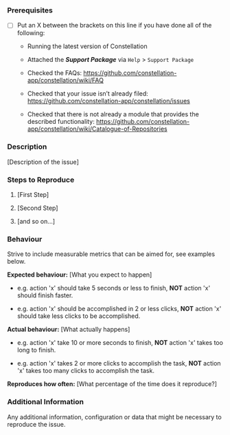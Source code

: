 <!--

### Requirements

* Filling out the template is required. Any pull request that does not include
enough information to be reviewed in a timely manner may be closed at the
maintainers' discretion.
* Have you read Constellation's Code of Conduct? By filing an issue, you are
expected to comply with it, including treating everyone with respect:
https://github.com/constellation-app/constellation/blob/master/CODE_OF_CONDUCT.md

-->

### Prerequisites

- [ ] Put an X between the brackets on this line if you have done all of
    the following:

    -   Running the latest version of Constellation

    -   Attached the ***Support Package*** via `Help` &gt;
        `Support Package`

    -   Checked the FAQs:
        https://github.com/constellation-app/constellation/wiki/FAQ

    -   Checked that your issue isn’t already filed:
        https://github.com/constellation-app/constellation/issues

    -   Checked that there is not already a module that provides the
        described functionality:
        https://github.com/constellation-app/constellation/wiki/Catalogue-of-Repositories

### Description

\[Description of the issue\]

### Steps to Reproduce

1.  \[First Step\]

2.  \[Second Step\]

3.  \[and so on…\]

### Behaviour

Strive to include measurable metrics that can be aimed for, see examples below.

**Expected behaviour:** \[What you expect to happen\]

-   e.g. action 'x' should take 5 seconds or less to finish, **NOT** action 'x' should finish faster.

-   e.g. action 'x' should be accomplished in 2 or less clicks, **NOT** action 'x' should take less clicks to be accomplished.

**Actual behaviour:** \[What actually happens\]

-   e.g. action 'x' take 10 or more seconds to finish, **NOT** action 'x' takes too long to finish.

-   e.g. action 'x' takes 2 or more clicks to accomplish the task, **NOT** action 'x' takes too many clicks to accomplish the task.

**Reproduces how often:** \[What percentage of the time does it reproduce?\]

### Additional Information

Any additional information, configuration or data that might be
necessary to reproduce the issue.
